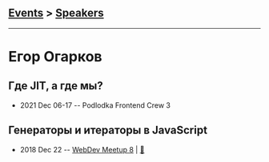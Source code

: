 ## [Events](../README.md) > [Speakers](../speakers.md)
---

# Егор Огарков

## Где JIT, а где мы?
- 2021 Dec 06-17 -- Podlodka Frontend Crew 3    
## Генераторы и итераторы в JavaScript
- 2018 Dec 22 -- [WebDev Meetup 8](https://www.youtube.com/watch?v=GrVcQDSakvc)  | [:notebook:](https://docs.google.com/presentation/d/180hmeVPEOqp0mA9O5jZmVmpx21PugROk6VQJensk5Hs/edit)  
